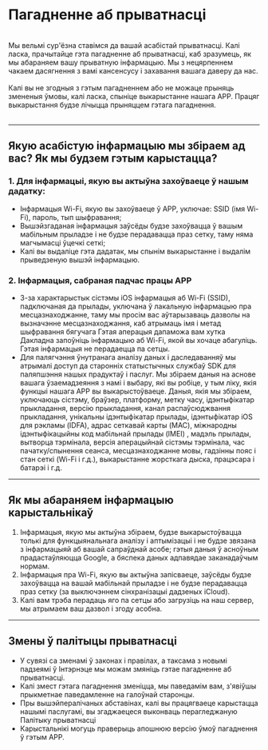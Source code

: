 # Пагадненне аб прыватнасці
<br>
Мы вельмі сур'ёзна ставімся да вашай асабістай прыватнасці. Калі ласка, прачытайце гэта пагадненне аб прыватнасці, каб зразумець, як мы абараняем вашу прыватную інфармацыю. Мы з нецярпеннем чакаем дасягнення з вамі кансенсусу і захавання вашага даверу да нас.
<br><br>Калі вы не згодныя з гэтым пагадненнем або не можаце прыняць змененыя ўмовы, калі ласка, спыніце выкарыстанне нашага APP. Працяг выкарыстання будзе лічыцца прыняццем гэтага пагаднення.
<br><br>

***

## Якую асабістую інфармацыю мы збіраем ад вас? Як мы будзем гэтым карыстацца?
### 1. Для інфармацыі, якую вы актыўна захоўваеце ў нашым дадатку:
   - Інфармацыя Wi-Fi, якую вы захоўваеце ў APP, уключае: SSID (імя Wi-Fi), пароль, тып шыфравання;
   - Вышэйзгаданая інфармацыя заўсёды будзе захоўвацца ў вашым мабільным прыладзе і не будзе перадавацца праз сетку, таму няма магчымасці ўцечкі сеткі;
   - Калі вы выдаліце ​​гэта дадатак, мы спынім выкарыстанне і выдалім прыведзеную вышэй інфармацыю.


### 2. Інфармацыя, сабраная падчас працы APP
   - З-за характарыстык сістэмы iOS інфармацыя аб Wi-Fi (SSID), падключаная да прылады, уключана ў лакальную інфармацыю пра месцазнаходжанне, таму мы просім вас аўтарызаваць дазволы на вызначэнне месцазнаходжання, каб атрымаць імя і метад шыфравання бягучага Гэтая аперацыя дапаможа вам хутка Дакладна запоўніць інфармацыю аб Wi-Fi, якой вы хочаце абагуліць. Гэтая інфармацыя не перадаецца па сетцы.
   - Для палягчэння ўнутранага аналізу даных і даследаванняў мы атрымалі доступ да старонніх статыстычных службаў SDK для паляпшэння нашых прадуктаў і паслуг. Мы збіраем даныя на аснове вашага ўзаемадзеяння з намі і выбару, які вы робіце, у тым ліку, якія функцыі нашага APP вы выкарыстоўваеце. Даныя, якія мы збіраем, уключаюць сістэму, браўзер, платформу, метку часу, ідэнтыфікатар прыкладання, версію прыкладання, канал распаўсюджвання прыкладання, унікальны ідэнтыфікатар прылады, ідэнтыфікатар iOS для рэкламы (IDFA), адрас сеткавай карты (MAC), міжнародны ідэнтыфікацыйны код мабільнай прылады (IMEI) , мадэль прылады, вытворца тэрмінала, версія аперацыйнай сістэмы тэрмінала, час пачатку/спынення сеанса, месцазнаходжанне мовы, гадзінны пояс і стан сеткі (Wi-Fi і г.д.), выкарыстанне жорсткага дыска, працэсара і батарэі і г.д.

 

***
## Як мы абараняем інфармацыю карыстальнікаў
   1. Інфармацыя, якую мы актыўна збіраем, будзе выкарыстоўвацца толькі для функцыянальнага аналізу і аптымізацыі і не будзе звязана з інфармацыяй аб вашай сапраўднай асобе; гэтыя даныя ў асноўным прадастаўляюцца Google, а бяспека даных адпавядае заканадаўчым нормам.
   2. Інфармацыя пра Wi-Fi, якую вы актыўна запісваеце, заўсёды будзе захоўвацца на вашай мабільнай прыладзе і не будзе перадавацца праз сетку (за выключэннем сінхранізацыі дадзеных iCloud).
   3. Калі вам трэба перадаць яго па сетцы або загрузіць на наш сервер, мы атрымаем ваш дазвол і згоду асобна.
***

## Змены ў палітыцы прыватнасці
   - У сувязі са зменамі ў законах і правілах, а таксама з новымі падзеямі ў Інтэрнэце мы можам змяніць гэтае пагадненне аб прыватнасці.
   - Калі змест гэтага пагаднення зменіцца, мы паведамім вам, з'явіўшы прыкметнае паведамленне на галоўнай старонцы.
   - Пры вышэйпералічаных абставінах, калі вы працягваеце карыстацца нашымі паслугамі, вы згаджаецеся выконваць перагледжаную Палітыку прыватнасці
   - Карыстальнікі могуць праверыць апошнюю версію ўмоў пагаднення ў гэтым APP.
